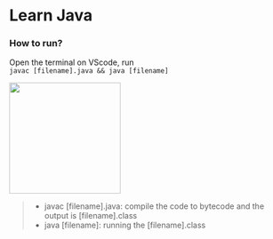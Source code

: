 # Learn Java

### How to run?

Open the terminal on VScode, run  
```javac [filename].java && java [filename]```

<img src="/images/run%20java.png" width="200">

> - javac [filename].java: compile the code to bytecode and the output is [filename].class
> - java [filename]: running the [filename].class

